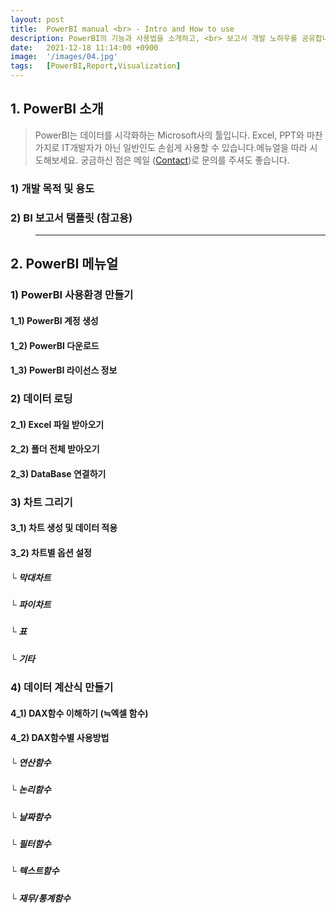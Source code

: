 ```yaml
---
layout: post
title:  PowerBI manual <br> - Intro and How to use
description: PowerBI의 기능과 사용법을 소개하고, <br> 보고서 개발 노하우를 공유합니다.
date:   2021-12-18 11:14:00 +0900
image:  '/images/04.jpg'
tags:   [PowerBI,Report,Visualization]
---
```

## 1. PowerBI 소개

> PowerBI는 데이터를 시각화하는 Microsoft사의 툴입니다.
Excel, PPT와 마찬가지로 IT개발자가 아닌 일반인도 손쉽게 사용할 수 있습니다.메뉴얼을 따라 시도해보세요. 궁금하신 점은 메일 ([Contact]({site.baseurl}/contact/))로 문의를 주셔도 좋습니다.

<!-- ![Dashboard Example](https://i.pinimg.com/564x/58/7f/f6/587ff6e84599bfd1bae3d94ab3aa83f6.jpg#wide)
*Photo by [datapine.com](https://i.pinimg.com/564x/58/7f/f6/587ff6e84599bfd1bae3d94ab3aa83f6.jpg) on [pinterest](https://pin.it/aWl26qJ)* -->

### 1) 개발 목적 및 용도
### 2) BI 보고서 탬플릿 (참고용)

> -----------------------------------------------------------------------------------------------------------------------------------------------

## 2. PowerBI 메뉴얼

### 1) PowerBI 사용환경 만들기

#### 1_1) PowerBI 계정 생성
#### 1_2) PowerBI 다운로드
#### 1_3) PowerBI 라이선스 정보

### 2) 데이터 로딩

#### 2_1) Excel 파일 받아오기
#### 2_2) 폴더 전체 받아오기
#### 2_3) DataBase 연결하기

### 3) 차트 그리기

#### 3_1) 차트 생성 및 데이터 적용
#### 3_2) 차트별 옵션 설정

#####   └ 막대차트
#####   └ 파이차트
#####   └ 표
#####   └ 기타

### 4) 데이터 계산식 만들기

#### 4_1) DAX함수 이해하기 (≒엑셀 함수)
#### 4_2) DAX함수별 사용방법

#####   └ 연산함수
#####   └ 논리함수
#####   └ 날짜함수
#####   └ 필터함수
#####   └ 텍스트함수
#####   └ 재무/통계함수



